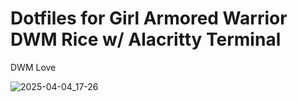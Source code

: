 # Dotfiles for Girl Armored Warrior DWM Rice w/ Alacritty Terminal 
DWM Love

![2025-04-04_17-26](https://github.com/user-attachments/assets/c9a3cd19-0c20-4240-9d2f-db08c4a5454b)
